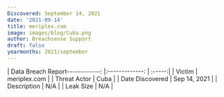 ```yaml
---
Discovered: September 14, 2021
date: '2021-09-14'
title: meriplex.com
image: images/blog/Cuba.png
author: Breachsense Support
draft: false
yearmonths: 2021/september
---
```


| Data Breach Report------------:   |:-------------:    | :-----:|
| Victim    | meriplex.com      | 
| Threat Actor    | Cuba      | 
| Date Discovered    | Sep 14, 2021      | 
| Description    | N/A      | 
| Leak Size    | N/A      | 

